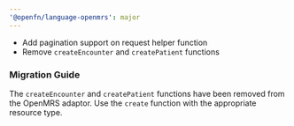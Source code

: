 ```yaml
---
'@openfn/language-openmrs': major
---
```


- Add pagination support on request helper function
- Remove `createEncounter` and `createPatient` functions

### Migration Guide

The `createEncounter` and `createPatient` functions have been removed from the
OpenMRS adaptor. Use the `create` function with the appropriate resource type.
